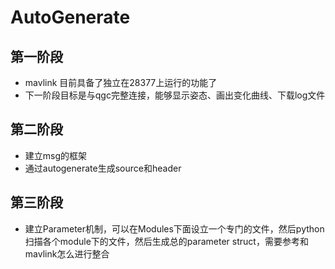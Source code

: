 #   AutoGenerate

## 第一阶段

+ mavlink 目前具备了独立在28377上运行的功能了
+ 下一阶段目标是与qgc完整连接，能够显示姿态、画出变化曲线、下载log文件

## 第二阶段
+ 建立msg的框架
+ 通过autogenerate生成source和header

## 第三阶段
+ 建立Parameter机制，可以在Modules下面设立一个专门的文件，然后python扫描各个module下的文件，然后生成总的parameter struct，需要参考和mavlink怎么进行整合